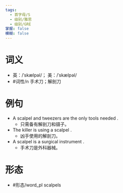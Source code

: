 ```yaml
---
tags:
  - 首字母/S
  - 级别/雅思
  - 级别/GRE
掌握: false
模糊: false
---
```

# 词义
- 英：/ˈskælpəl/； 美：/ˈskælpəl/
- #词性/n  手术刀；解剖刀
# 例句
- A scalpel and tweezers are the only tools needed .
	- 只需备有解剖刀和镊子。
- The killer is using a scalpel .
	- 凶手使用的解剖刀。
- A scalpel is a surgical instrument .
	- 手术刀是外科器械。
# 形态
- #形态/word_pl scalpels
